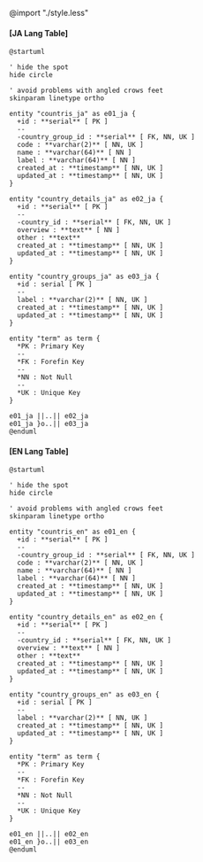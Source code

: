 @import "./style.less"

<!---
To use the UML,  you need to
- Java(https://java.com/ja/)
- Graphviz(http://www.graphviz.org/download/)
- Vscode-Plantuml(https://github.com/qjebbs/vscode-plantuml)
- Markdown Preview Enhanced(https://shd101wyy.github.io/markdown-preview-enhanced/#/)
In order to use UML,  you need to install

HTML created with Markdown Preview Enhanced can be converted to JSX at this site.
(https://transform.tools/html-to-jsx)
-->

#### [**JA Lang Table**]
```plantuml
@startuml

' hide the spot
hide circle

' avoid problems with angled crows feet
skinparam linetype ortho

entity "countris_ja" as e01_ja {
  +id : **serial** [ PK ]
  --
  -country_group_id : **serial** [ FK, NN, UK ]
  code : **varchar(2)** [ NN, UK ]
  name : **varchar(64)** [ NN ]
  label : **varchar(64)** [ NN ]
  created_at : **timestamp** [ NN, UK ]
  updated_at : **timestamp** [ NN, UK ]
}

entity "country_details_ja" as e02_ja {
  +id : **serial** [ PK ]
  --
  -country_id : **serial** [ FK, NN, UK ]
  overview : **text** [ NN ]
  other : **text**
  created_at : **timestamp** [ NN, UK ]
  updated_at : **timestamp** [ NN, UK ]
}

entity "country_groups_ja" as e03_ja {
  +id : serial [ PK ]
  --
  label : **varchar(2)** [ NN, UK ]
  created_at : **timestamp** [ NN, UK ]
  updated_at : **timestamp** [ NN, UK ]
}

entity "term" as term {
  *PK : Primary Key
  --
  *FK : Forefin Key
  --
  *NN : Not Null
  --
  *UK : Unique Key
}

e01_ja ||..|| e02_ja
e01_ja }o..|| e03_ja
@enduml
```

#### [**EN Lang Table**]
```plantuml
@startuml

' hide the spot
hide circle

' avoid problems with angled crows feet
skinparam linetype ortho

entity "countris_en" as e01_en {
  +id : **serial** [ PK ]
  --
  -country_group_id : **serial** [ FK, NN, UK ]
  code : **varchar(2)** [ NN, UK ]
  name : **varchar(64)** [ NN ]
  label : **varchar(64)** [ NN ]
  created_at : **timestamp** [ NN, UK ]
  updated_at : **timestamp** [ NN, UK ]
}

entity "country_details_en" as e02_en {
  +id : **serial** [ PK ]
  --
  -country_id : **serial** [ FK, NN, UK ]
  overview : **text** [ NN ]
  other : **text**
  created_at : **timestamp** [ NN, UK ]
  updated_at : **timestamp** [ NN, UK ]
}

entity "country_groups_en" as e03_en {
  +id : serial [ PK ]
  --
  label : **varchar(2)** [ NN, UK ]
  created_at : **timestamp** [ NN, UK ]
  updated_at : **timestamp** [ NN, UK ]
}

entity "term" as term {
  *PK : Primary Key
  --
  *FK : Forefin Key
  --
  *NN : Not Null
  --
  *UK : Unique Key
}

e01_en ||..|| e02_en
e01_en }o..|| e03_en
@enduml
```